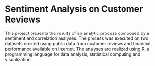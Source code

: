 # Sentiment Analysis on Customer Reviews

This project presents the results of an analytic process composed by a sentiment and correlation analyses. The process was executed on two datasets created using public data from customer reviews and financial performance available on Internet. The analyses are realized using R, a programming language for data analysis, statistical computing and visualization.